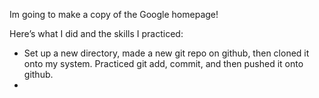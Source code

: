 Im going to make a copy of the Google homepage!

Here’s what I did and the skills I practiced:

- Set up a new directory, made a new git repo on github, then cloned it onto my system. Practiced git add, commit, and then pushed it onto github.
- 